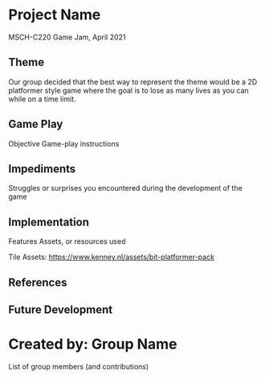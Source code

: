 # Project Name
MSCH-C220 Game Jam, April 2021

## Theme
Our group decided that the best way to represent the theme would be a 2D platformer style game where the goal is to lose as many lives as you can while on a time limit.

## Game Play
Objective
Game-play instructions

## Impediments
Struggles or surprises you encountered during the development of the game

## Implementation
Features
Assets, or resources used

Tile Assets: https://www.kenney.nl/assets/bit-platformer-pack

## References

## Future Development

# Created by: Group Name
List of group members (and contributions)
